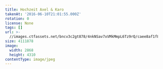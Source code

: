 ```yaml
---
title: Hochzeit Axel & Karo
takenAt: '2016-06-10T21:01:55.000Z'
rotation: 0
license: None
tags: []
url: >-
  //images.ctfassets.net/bncv3c2gt878/4nkNSav7xVMkMmpL6Tz9rQ/caee8af1f813e33f27c6a2bb2e1adca7/hochzeit-axel--karo_28100125511_o
size: 4111878
image:
  width: 2868
  height: 4310
contentType: image/jpeg
---
```


